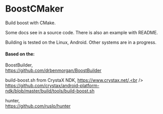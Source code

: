 # BoostCMaker
Build boost with CMake.

Some docs see in a source code. There is also an example with README.

Building is tested on the Linux, Android. Other systems are in a progress.

#### Based on the:

BoostBuilder,<br />
https://github.com/drbenmorgan/BoostBuilder<br />

build-boost.sh from CrystaX NDK, https://www.crystax.net/,<br />
https://github.com/crystax/android-platform-ndk/blob/master/build/tools/build-boost.sh<br />

hunter,<br />
https://github.com/ruslo/hunter
